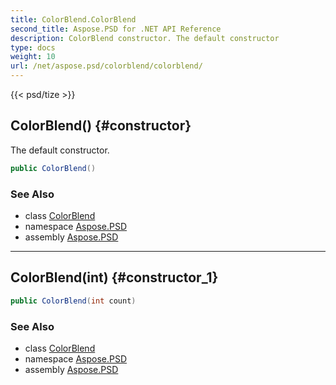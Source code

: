 ```yaml
---
title: ColorBlend.ColorBlend
second_title: Aspose.PSD for .NET API Reference
description: ColorBlend constructor. The default constructor
type: docs
weight: 10
url: /net/aspose.psd/colorblend/colorblend/
---
```

{{< psd/tize >}}
## ColorBlend() {#constructor}

The default constructor.

```csharp
public ColorBlend()
```

### See Also

* class [ColorBlend](../)
* namespace [Aspose.PSD](../../colorblend/)
* assembly [Aspose.PSD](../../../)

---

## ColorBlend(int) {#constructor_1}

```csharp
public ColorBlend(int count)
```

### See Also

* class [ColorBlend](../)
* namespace [Aspose.PSD](../../colorblend/)
* assembly [Aspose.PSD](../../../)


